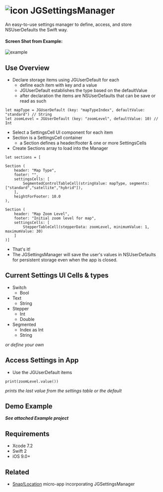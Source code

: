 # ![icon](https://raw.githubusercontent.com/ziligy/JGSettingsManager/master/jGSettingsManager-github.png "icon") JGSettingsManager

An easy-to-use settings manager to define, access, and store NSUserDefaults the Swift way.

#### Screen Shot from Example:

![example](https://raw.githubusercontent.com/ziligy/JGSettingsManager/master/ScreenShotExample.png "example")

## Use Overview

* Declare storage items using JGUserDefault for each
    - define each item with key and a value
    - JGUserDefault establishes the type based on the defaultValue
    - after declaration the items are NSUserDefaults that can be save or read as such
```
let mapType = JGUserDefault (key: "mapTypeIndex", defaultValue: "standard") // String
let zoomLevel = JGUserDefault (key: "zoomLevel", defaultValue: 10) // Int
```

* Select a SettingsCell UI component for each item
* Section is a SettingsCell container
    - a Section defines a header/footer & one or more SettingsCells
* Create Sections array to load into the Manager
```
let sections = [

Section (
    header: "Map Type",
    footer: "",
    settingsCells: [
        SegmentedControlTableCell(stringValue: mapType, segments: ["standard","satellite","hybrid"]),
    ],
    heightForFooter: 10.0
),

Section (
    header: "Map Zoom Level",
    footer: "Initial zoom level for map",
    settingsCells: [
        StepperTableCell(stepperData: zoomLevel, minimumValue: 1, maximumValue: 30)
    ]
)]
```

* That's it!
* The JGSettingsManager will save the user's values in NSUserDefaults for persistent storage even when the app is closed.

## Current Settings UI Cells & types
* Switch
    - Bool
* Text
    - String
* Stepper
    - Int
    - Double
* Segmented
    - Index as Int
    - String

*or define your own*

## Access Settings in App
* Use the JGUserDefault items
```
print(zoomLevel.value())
```
*prints the last value from the settings table or the default*

## Demo Example
***See attached Example project***

## Requirements
* Xcode 7.2
* Swift 2
* iOS 9.0+

## Related
* [Snap!Location](https://github.com/ziligy/SnapLocation) micro-app incorporating JGSettingsManager

